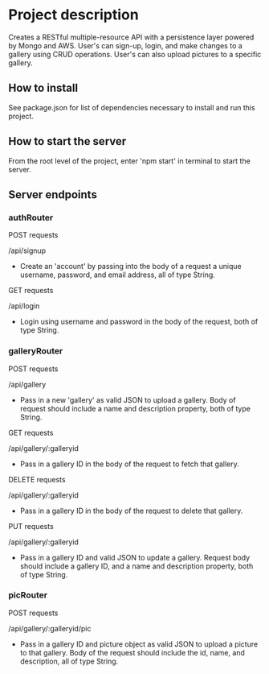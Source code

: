 # Project description

Creates a RESTful multiple-resource API with a persistence layer powered by Mongo and AWS. User's can sign-up, login, and make changes to a gallery using CRUD operations. User's can also upload pictures to a specific gallery.

## How to install

See package.json for list of dependencies necessary to install and run this project.

## How to start the server

From the root level of the project, enter 'npm start' in terminal to start the server.

## Server endpoints

### authRouter

POST requests

/api/signup

* Create an 'account' by passing into the body of a request a unique username, password, and email address, all of type String.

GET requests

/api/login

* Login using username and password in the body of the request, both of type String.


### galleryRouter

POST requests

/api/gallery

* Pass in a new 'gallery' as valid JSON to upload a gallery. Body of request should include a name and description property, both of type String.

GET requests

/api/gallery/:galleryid

* Pass in a gallery ID in the body of the request to fetch that gallery.

DELETE requests

/api/gallery/:galleryid

* Pass in a gallery ID in the body of the request to delete that gallery.

PUT requests

/api/gallery/:galleryid

* Pass in a gallery ID and valid JSON to update a gallery. Request body should include a gallery ID, and a name and description property, both of type String.


### picRouter

POST requests

/api/gallery/:galleryid/pic

* Pass in a gallery ID and picture object as valid JSON to upload a picture to that gallery. Body of the request should include the id, name, and description, all of type String.
